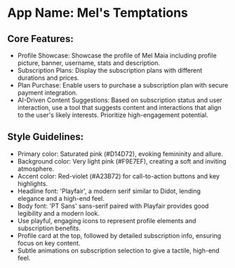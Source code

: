 # **App Name**: Mel's Temptations

## Core Features:

- Profile Showcase: Showcase the profile of Mel Maia including profile picture, banner, username, stats and description.
- Subscription Plans: Display the subscription plans with different durations and prices.
- Plan Purchase: Enable users to purchase a subscription plan with secure payment integration.
- AI-Driven Content Suggestions: Based on subscription status and user interaction, use a tool that suggests content and interactions that align to the user's likely interests. Prioritize high-engagement potential.

## Style Guidelines:

- Primary color: Saturated pink (#D14D72), evoking femininity and allure.
- Background color: Very light pink (#F9E7EF), creating a soft and inviting atmosphere.
- Accent color: Red-violet (#A23B72) for call-to-action buttons and key highlights.
- Headline font: 'Playfair', a modern serif similar to Didot, lending elegance and a high-end feel.
- Body font: 'PT Sans' sans-serif paired with Playfair provides good legibility and a modern look.
- Use playful, engaging icons to represent profile elements and subscription benefits.
- Profile card at the top, followed by detailed subscription info, ensuring focus on key content.
- Subtle animations on subscription selection to give a tactile, high-end feel.